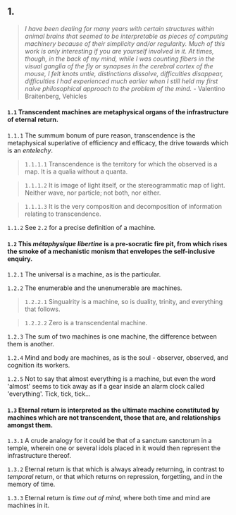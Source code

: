 ## 1.

> _I have been dealing for many years with certain structures within animal brains that seemed to be interpretable as pieces of computing machinery because of their simplicity and/or regularity. Much of this work is only interesting if you are yourself involved in it. At times, though, in the back of my mind, while I was counting fibers in the visual ganglia of the fly or synapses in the cerebral cortex of the mouse, I felt knots untie, distinctions dissolve, difficulties disappear, difficulties I had experienced much earlier when I still held my first naive philosophical approach to the problem of the mind._ - Valentino Braitenberg, Vehicles

#### `1.1` Transcendent machines are metaphysical organs of the infrastructure of eternal return. 

`1.1.1` The summum bonum of pure reason, transcendence is the metaphysical superlative of efficiency and efficacy, the drive towards which is an _entelechy_.

> `1.1.1.1` Transcendence is the territory for which the observed is a map. It is a qualia without a quanta. 

> `1.1.1.2` It is image of light itself, or the stereogrammatic map of light. Neither wave, nor particle; not both, nor either.

> `1.1.1.3` It is the very composition and decomposition of information relating to transcendence. 

`1.1.2` See `2.2` for a precise definition of a machine.


#### `1.2` This _métaphysique libertine_ is a pre-socratic fire pit, from which rises the smoke of a mechanistic monism that envelopes the self-inclusive enquiry. 

`1.2.1` The universal is a machine, as is the particular. 

`1.2.2` The enumerable and the unenumerable are machines. 

> `1.2.2.1` Singualrity is a machine, so is duality, trinity, and everything that follows. 

> `1.2.2.2` Zero is a transcendental machine.

`1.2.3` The sum of two machines is one machine, the difference between them is another.

`1.2.4` Mind and body are machines, as is the soul - observer, observed, and cognition its workers.

`1.2.5` Not to say that almost everything is a machine, but even the word 'almost' seems to tick away as if a gear inside an alarm clock called 'everything'. Tick, tick, tick... 


#### `1.3` Eternal return is interpreted as the ultimate machine constituted by machines which are not transcendent, those that are, and relationships amongst them.

`1.3.1` A crude analogy for it could be that of a sanctum sanctorum in a temple, wherein one or several idols placed in it would then represent the infrastructure thereof.

`1.3.2` Eternal return is that which is always already returning, in contrast to _temporal_ return, or that which returns on repression, forgetting, and in the memory of time. 

`1.3.3` Eternal return is _time out of mind_, where both time and mind are machines in it.